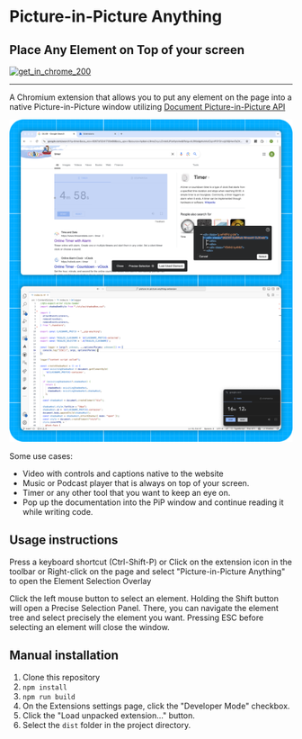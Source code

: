# Picture-in-Picture Anything
## Place Any Element on Top of your screen
[![get_in_chrome_200](https://github.com/user-attachments/assets/71c190d5-c49f-4188-b3a0-14e87061e247)](https://chromewebstore.google.com/detail/picture-in-picture-anythi/hnojgennkffohepmhlkcacohoehakdic)
***
A Chromium extension that allows you to put any element on the page into a native Picture-in-Picture window utilizing [Document Picture-in-Picture API](https://developer.mozilla.org/en-US/docs/Web/API/Document_Picture-in-Picture_API)

![Preview](./assets/screenshots/Screenshot_preview.png)

Some use cases:
- Video with controls and captions native to the website
- Music or Podcast player that is always on top of your screen.
- Timer or any other tool that you want to keep an eye on.
- Pop up the documentation into the PiP window and continue reading it while writing code.


## Usage instructions
Press a keyboard shortcut (Ctrl-Shift-P) 
or 
Click on the extension icon in the toolbar 
or 
Right-click on the page and select "Picture-in-Picture Anything" to open the Element Selection Overlay 

Click the left mouse button to select an element. 
Holding the Shift button will open a Precise Selection Panel. There, you can navigate the element tree and select precisely the element you want. 
Pressing ESC before selecting an element will close the window.


## Manual installation
1.  Clone this repository
2. `npm install`
3. `npm run build`
4. On the Extensions settings page, click the "Developer Mode" checkbox.
5. Click the "Load unpacked extension..." button. 
6. Select the `dist` folder in the project directory.


